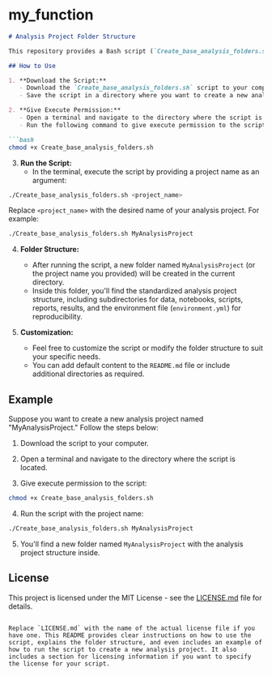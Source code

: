 # my_function

```markdown
# Analysis Project Folder Structure

This repository provides a Bash script (`Create_base_analysis_folders.sh`) to set up a standardized folder structure for organizing analysis projects. The script creates directories for data, notebooks, scripts, reports, and results, along with essential files like `environment.yml` and `README.md`.

## How to Use

1. **Download the Script:**
   - Download the `Create_base_analysis_folders.sh` script to your computer.
   - Save the script in a directory where you want to create a new analysis project folder.

2. **Give Execute Permission:**
   - Open a terminal and navigate to the directory where the script is located.
   - Run the following command to give execute permission to the script:

```bash
chmod +x Create_base_analysis_folders.sh
```

3. **Run the Script:**
   - In the terminal, execute the script by providing a project name as an argument:

```bash
./Create_base_analysis_folders.sh <project_name>
```

Replace `<project_name>` with the desired name of your analysis project. For example:

```bash
./Create_base_analysis_folders.sh MyAnalysisProject
```

4. **Folder Structure:**
   - After running the script, a new folder named `MyAnalysisProject` (or the project name you provided) will be created in the current directory.
   - Inside this folder, you'll find the standardized analysis project structure, including subdirectories for data, notebooks, scripts, reports, results, and the environment file (`environment.yml`) for reproducibility.

5. **Customization:**
   - Feel free to customize the script or modify the folder structure to suit your specific needs.
   - You can add default content to the `README.md` file or include additional directories as required.

## Example

Suppose you want to create a new analysis project named "MyAnalysisProject." Follow the steps below:

1. Download the script to your computer.

2. Open a terminal and navigate to the directory where the script is located.

3. Give execute permission to the script:

```bash
chmod +x Create_base_analysis_folders.sh
```

4. Run the script with the project name:

```bash
./Create_base_analysis_folders.sh MyAnalysisProject
```

5. You'll find a new folder named `MyAnalysisProject` with the analysis project structure inside.

## License

This project is licensed under the MIT License - see the [LICENSE.md](LICENSE.md) file for details.
```

Replace `LICENSE.md` with the name of the actual license file if you have one. This README provides clear instructions on how to use the script, explains the folder structure, and even includes an example of how to run the script to create a new analysis project. It also includes a section for licensing information if you want to specify the license for your script.
